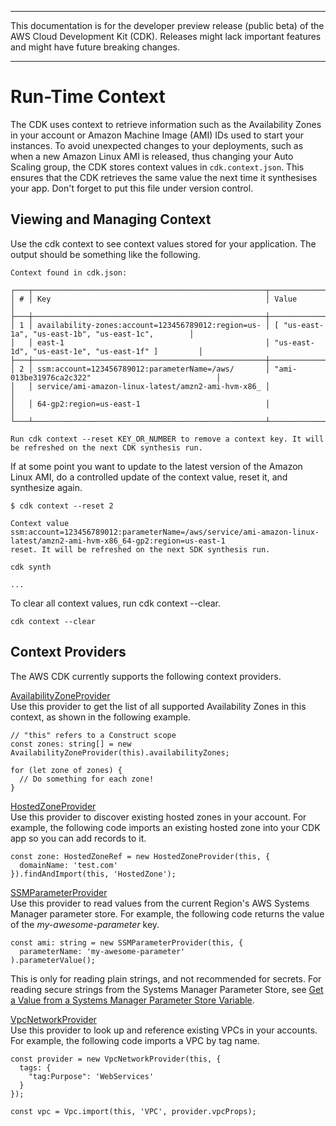 --------

This documentation is for the developer preview release \(public beta\) of the AWS Cloud Development Kit \(CDK\)\. Releases might lack important features and might have future breaking changes\.

--------

# Run\-Time Context<a name="context"></a>

The CDK uses context to retrieve information such as the Availability Zones in your account or Amazon Machine Image \(AMI\) IDs used to start your instances\. To avoid unexpected changes to your deployments, such as when a new Amazon Linux AMI is released, thus changing your Auto Scaling group, the CDK stores context values in `cdk.context.json`\. This ensures that the CDK retrieves the same value the next time it synthesises your app\. Don't forget to put this file under version control\.

## Viewing and Managing Context<a name="context_viewing"></a>

Use the cdk context to see context values stored for your application\. The output should be something like the following\.

```
Context found in cdk.json:

┌───┬────────────────────────────────────────────────────┬────────────────────────────────────────────────────┐
│ # │ Key                                                │ Value                                              │
├───┼────────────────────────────────────────────────────┼────────────────────────────────────────────────────┤
│ 1 │ availability-zones:account=123456789012:region=us- │ [ "us-east-1a", "us-east-1b", "us-east-1c",        │
│   │ east-1                                             │ "us-east-1d", "us-east-1e", "us-east-1f" ]         │
├───┼────────────────────────────────────────────────────┼────────────────────────────────────────────────────┤
│ 2 │ ssm:account=123456789012:parameterName=/aws/       │ "ami-013be31976ca2c322"                            │
│   │ service/ami-amazon-linux-latest/amzn2-ami-hvm-x86_ │                                                    │
│   │ 64-gp2:region=us-east-1                            │                                                    │
└───┴────────────────────────────────────────────────────┴────────────────────────────────────────────────────┘

Run cdk context --reset KEY_OR_NUMBER to remove a context key. It will be refreshed on the next CDK synthesis run.
```

If at some point you want to update to the latest version of the Amazon Linux AMI, do a controlled update of the context value, reset it, and synthesize again\.

```
$ cdk context --reset 2
```

```
Context value
ssm:account=123456789012:parameterName=/aws/service/ami-amazon-linux-latest/amzn2-ami-hvm-x86_64-gp2:region=us-east-1
reset. It will be refreshed on the next SDK synthesis run.
```

```
cdk synth
```

```
...
```

To clear all context values, run cdk context \-\-clear\.

```
cdk context --clear
```

## Context Providers<a name="context_providers"></a>

The AWS CDK currently supports the following context providers\.

[AvailabilityZoneProvider](https://docs.aws.amazon.com/cdk/api/latest/typescript/api/cdk/availabilityzoneprovider.html)  
Use this provider to get the list of all supported Availability Zones in this context, as shown in the following example\.  

```
// "this" refers to a Construct scope
const zones: string[] = new AvailabilityZoneProvider(this).availabilityZones;

for (let zone of zones) {
  // Do something for each zone!
}
```

[HostedZoneProvider](https://docs.aws.amazon.com/cdk/api/latest/typescript/api/aws-route53/hostedzoneprovider.html)  
Use this provider to discover existing hosted zones in your account\. For example, the following code imports an existing hosted zone into your CDK app so you can add records to it\.  

```
const zone: HostedZoneRef = new HostedZoneProvider(this, {
  domainName: 'test.com'
}).findAndImport(this, 'HostedZone');
```

[SSMParameterProvider](https://docs.aws.amazon.com/cdk/api/latest/typescript/api/cdk/ssmparameterprovider.html)  
Use this provider to read values from the current Region's AWS Systems Manager parameter store\. For example, the following code returns the value of the *my\-awesome\-parameter* key\.  

```
const ami: string = new SSMParameterProvider(this, {
  parameterName: 'my-awesome-parameter'
).parameterValue();
```
This is only for reading plain strings, and not recommended for secrets\. For reading secure strings from the Systems Manager Parameter Store, see [Get a Value from a Systems Manager Parameter Store Variable](get_ssm_value.md)\.

[VpcNetworkProvider](https://docs.aws.amazon.com/cdk/api/latest/typescript/api/aws-ec2/vpcnetworkprovider.html)  
Use this provider to look up and reference existing VPCs in your accounts\. For example, the following code imports a VPC by tag name\.  

```
const provider = new VpcNetworkProvider(this, {
  tags: {
    "tag:Purpose": 'WebServices'
  }
});

const vpc = Vpc.import(this, 'VPC', provider.vpcProps);
```